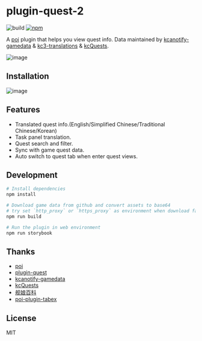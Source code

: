 # plugin-quest-2

![build](https://github.com/lawvs/poi-plugin-quest-2/workflows/Build/badge.svg)
[![npm](https://img.shields.io/npm/v/poi-plugin-quest-info-2)](https://www.npmjs.com/package/poi-plugin-quest-info-2)

A [poi](https://github.com/poooi/poi) plugin that helps you view quest info. Data maintained by [kcanotify-gamedata](https://github.com/antest1/kcanotify-gamedata) & [kc3-translations](https://github.com/KC3Kai/kc3-translations) & [kcQuests](https://github.com/kcwikizh/kcQuests).

![image](https://user-images.githubusercontent.com/18554747/143771661-00965277-5c45-454d-b4f0-57083ec3065d.png)

## Installation

![image](https://user-images.githubusercontent.com/18554747/161830757-0a4e500c-f246-4dbd-820d-0b9a9c5a34a4.png)

## Features

- Translated quest info.(English/Simplified Chinese/Traditional Chinese/Korean)
- Task panel translation.
- Quest search and filter.
- Sync with game quest data.
- Auto switch to quest tab when enter quest views.

## Development

```sh
# Install dependencies
npm install

# Download game data from github and convert assets to base64
# try set `http_proxy` or `https_proxy` as environment when download fail
npm run build

# Run the plugin in web environment
npm run storybook
```

## Thanks

- [poi](https://github.com/poooi/poi)
- [plugin-quest](https://github.com/poooi/plugin-quest)
- [kcanotify-gamedata](https://github.com/antest1/kcanotify-gamedata)
- [kcQuests](https://github.com/kcwikizh/kcQuests)
- [舰娘百科](https://zh.kcwiki.cn/wiki/%E8%88%B0%E5%A8%98%E7%99%BE%E7%A7%91)
- [poi-plugin-tabex](https://github.com/momocow/poi-plugin-tabex)

## License

MIT
